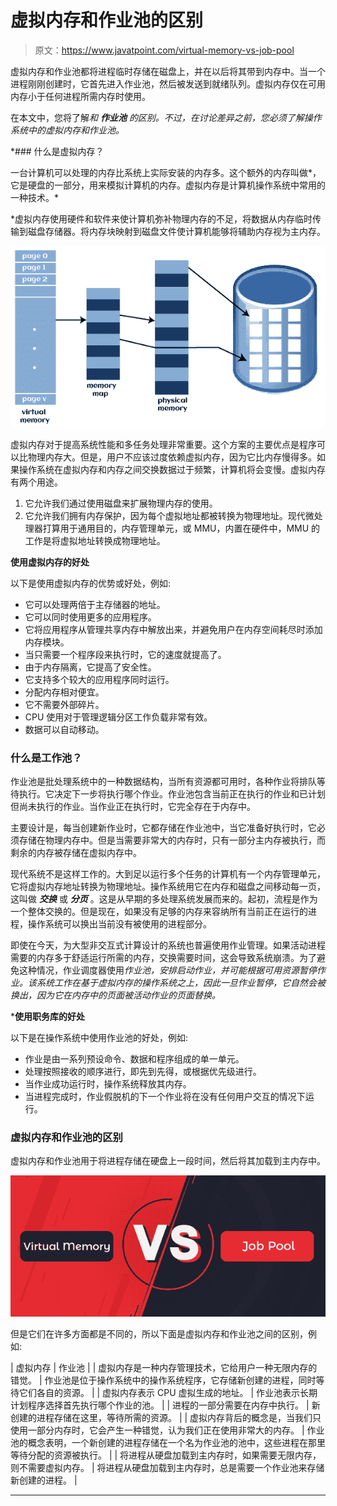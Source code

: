 # 虚拟内存和作业池的区别

> 原文：<https://www.javatpoint.com/virtual-memory-vs-job-pool>

虚拟内存和作业池都将进程临时存储在磁盘上，并在以后将其带到内存中。当一个进程刚刚创建时，它首先进入作业池，然后被发送到就绪队列。虚拟内存仅在可用内存小于任何进程所需内存时使用。

在本文中，您将了解*和 ***作业池*** 的区别。不过，在讨论差异之前，您必须了解操作系统中的虚拟内存和作业池。*

 *### 什么是虚拟内存？

一台计算机可以处理的内存比系统上实际安装的内存多。这个额外的内存叫做*，它是硬盘的一部分，用来模拟计算机的内存。虚拟内存是计算机操作系统中常用的一种技术。*

 *虚拟内存使用硬件和软件来使计算机弥补物理内存的不足，将数据从内存临时传输到磁盘存储器。将内存块映射到磁盘文件使计算机能够将辅助内存视为主内存。

![Virtual Memory vs Job Pool](img/85d9555bd8161db28d642d518b45a68e.png)

虚拟内存对于提高系统性能和多任务处理非常重要。这个方案的主要优点是程序可以比物理内存大。但是，用户不应该过度依赖虚拟内存，因为它比内存慢得多。如果操作系统在虚拟内存和内存之间交换数据过于频繁，计算机将会变慢。虚拟内存有两个用途。

1.  它允许我们通过使用磁盘来扩展物理内存的使用。
2.  它允许我们拥有内存保护，因为每个虚拟地址都被转换为物理地址。现代微处理器打算用于通用目的，内存管理单元，或 MMU，内置在硬件中，MMU 的工作是将虚拟地址转换成物理地址。

**使用虚拟内存的好处**

以下是使用虚拟内存的优势或好处，例如:

*   它可以处理两倍于主存储器的地址。
*   它可以同时使用更多的应用程序。
*   它将应用程序从管理共享内存中解放出来，并避免用户在内存空间耗尽时添加内存模块。
*   当只需要一个程序段来执行时，它的速度就提高了。
*   由于内存隔离，它提高了安全性。
*   它支持多个较大的应用程序同时运行。
*   分配内存相对便宜。
*   它不需要外部碎片。
*   CPU 使用对于管理逻辑分区工作负载非常有效。
*   数据可以自动移动。

### 什么是工作池？

作业池是批处理系统中的一种数据结构，当所有资源都可用时，各种作业将排队等待执行。它决定下一步将执行哪个作业。作业池包含当前正在执行的作业和已计划但尚未执行的作业。当作业正在执行时，它完全存在于内存中。

主要设计是，每当创建新作业时，它都存储在作业池中，当它准备好执行时，它必须存储在物理内存中。但是当需要非常大的内存时，只有一部分主内存被执行，而剩余的内存被存储在虚拟内存中。

现代系统不是这样工作的。大到足以运行多个任务的计算机有一个内存管理单元，它将虚拟内存地址转换为物理地址。操作系统用它在内存和磁盘之间移动每一页，这叫做 ***交换*** 或 ***分页*** 。这是从早期的多处理系统发展而来的。起初，流程是作为一个整体交换的。但是现在，如果没有足够的内存来容纳所有当前正在运行的进程，操作系统可以换出当前没有被使用的进程部分。

即使在今天，为大型非交互式计算设计的系统也普遍使用作业管理。如果活动进程需要的内存多于舒适运行所需的内存，交换需要时间，这会导致系统崩溃。为了避免这种情况，作业调度器使用*作业池，安排启动作业，并可能根据可用资源暂停作业。该系统工作在基于虚拟内存的操作系统之上，因此一旦作业暂停，它自然会被换出，因为它在内存中的页面被活动作业的页面替换。*

 ***使用职务库的好处**

以下是在操作系统中使用作业池的好处，例如:

*   作业是由一系列预设命令、数据和程序组成的单一单元。
*   处理按照接收的顺序进行，即先到先得，或根据优先级进行。
*   当作业成功运行时，操作系统释放其内存。
*   当进程完成时，作业假脱机的下一个作业将在没有任何用户交互的情况下运行。

### 虚拟内存和作业池的区别

虚拟内存和作业池用于将进程存储在硬盘上一段时间，然后将其加载到主内存中。

![Virtual Memory vs Job Pool](img/93c4b15eb598e5faad5060f86ccc9106.png)

但是它们在许多方面都是不同的，所以下面是虚拟内存和作业池之间的区别，例如:

| 虚拟内存 | 作业池 |
| 虚拟内存是一种内存管理技术，它给用户一种无限内存的错觉。 | 作业池是位于操作系统中的操作系统程序，它存储新创建的进程，同时等待它们各自的资源。 |
| 虚拟内存表示 CPU 虚拟生成的地址。 | 作业池表示长期计划程序选择首先执行哪个作业的池。 |
| 进程的一部分需要在内存中执行。 | 新创建的进程存储在这里，等待所需的资源。 |
| 虚拟内存背后的概念是，当我们只使用一部分内存时，它会产生一种错觉，认为我们正在使用非常大的内存。 | 作业池的概念表明，一个新创建的进程存储在一个名为作业池的池中，这些进程在那里等待分配的资源被执行。 |
| 将进程从硬盘加载到主内存时，如果需要无限内存，则不需要虚拟内存。 | 将进程从硬盘加载到主内存时，总是需要一个作业池来存储新创建的进程。 |

* * ****